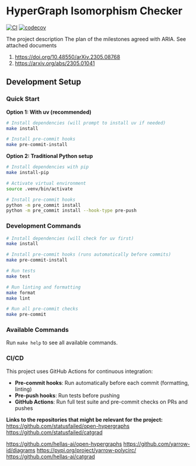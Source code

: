 
# HyperGraph Isomorphism Checker

[![CI](https://github.com/UCL-ARC/HyperGraph-Isomorphism-Checker/actions/workflows/ci.yml/badge.svg)](https://github.com/UCL-ARC/HyperGraph-Isomorphism-Checker/actions/workflows/ci.yml)
[![codecov](https://codecov.io/gh/UCL-ARC/HyperGraph-Isomorphism-Checker/branch/main/graph/badge.svg)](https://codecov.io/gh/UCL-ARC/HyperGraph-Isomorphism-Checker)

The project description
The plan of the milestones agreed with ARIA. See attached documents

1. https://doi.org/10.48550/arXiv.2305.08768
2. https://arxiv.org/abs/2305.01041

## Development Setup

### Quick Start

**Option 1: With uv (recommended)**
```bash
# Install dependencies (will prompt to install uv if needed)
make install

# Install pre-commit hooks
make pre-commit-install
```

**Option 2: Traditional Python setup**
```bash
# Install dependencies with pip
make install-pip

# Activate virtual environment
source .venv/bin/activate

# Install pre-commit hooks
python -m pre_commit install
python -m pre_commit install --hook-type pre-push
```

### Development Commands
```bash
# Install dependencies (will check for uv first)
make install

# Install pre-commit hooks (runs automatically before commits)
make pre-commit-install

# Run tests
make test

# Run linting and formatting
make format
make lint

# Run all pre-commit checks
make pre-commit
```

### Available Commands
Run `make help` to see all available commands.

### CI/CD
This project uses GitHub Actions for continuous integration:
- **Pre-commit hooks**: Run automatically before each commit (formatting, linting)
- **Pre-push hooks**: Run tests before pushing
- **GitHub Actions**: Run full test suite and pre-commit checks on PRs and pushes

**Links to the repositories that might be relevant for the project:**
https://github.com/statusfailed/open-hypergraphs
https://github.com/statusfailed/catgrad

https://github.com/hellas-ai/open-hypergraphs
https://github.com/yarrow-id/diagrams
https://pypi.org/project/yarrow-polycirc/
https://github.com/hellas-ai/catgrad
